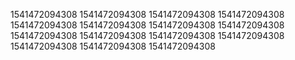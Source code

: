 1541472094308
1541472094308
1541472094308
1541472094308
1541472094308
1541472094308
1541472094308
1541472094308
1541472094308
1541472094308
1541472094308
1541472094308
1541472094308
1541472094308
1541472094308